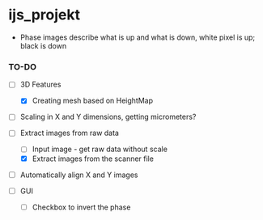 # ijs_projekt

* Phase images describe what is up and what is down, white pixel is up; black is down

### TO-DO

- [ ] 3D Features
	- [x] Creating mesh based on HeightMap
	
- [ ] Scaling in X and Y dimensions, getting micrometers?

- [ ] Extract images from raw data
	- [ ] Input image - get raw data without scale
	- [x] Extract images from the scanner file
	
- [ ] Automatically align X and Y images

- [ ] GUI
	- [ ] Checkbox to invert the phase